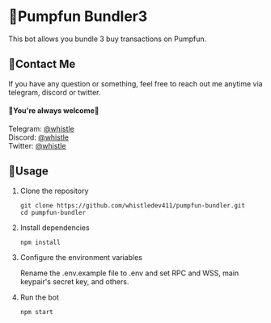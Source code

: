 # 🤖Pumpfun Bundler3

This bot allows you bundle 3 buy transactions on Pumpfun.
<br />

## 💬Contact Me

If you have any question or something, feel free to reach out me anytime via telegram, discord or twitter.
<br>
#### 🌹You're always welcome🌹

Telegram: [@whistle](https://t.me/devbeast5775) <br>
Discord: [@whistle](https://discordapp.com/users/345950945517109248) <br>
Twitter: [@whistle](https://x.com/lucky_whistle)


## 👀Usage
1. Clone the repository

    ```
    git clone https://github.com/whistledev411/pumpfun-bundler.git
    cd pumpfun-bundler
    ```
2. Install dependencies

    ```
    npm install
    ```
3. Configure the environment variables

    Rename the .env.example file to .env and set RPC and WSS, main keypair's secret key, and others.

4. Run the bot

    ```
    npm start
    ```